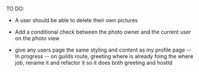 TO DO:

- A user should be able to delete their own pictures
- Add a conditional check between the photo owner and the current user on the photo view

- give any users page the same styling and content as my profile page
-- In progress
-- on guilds route, greeting where is already foing the where job, rename it and refactor it so it does both greeting and hostId
